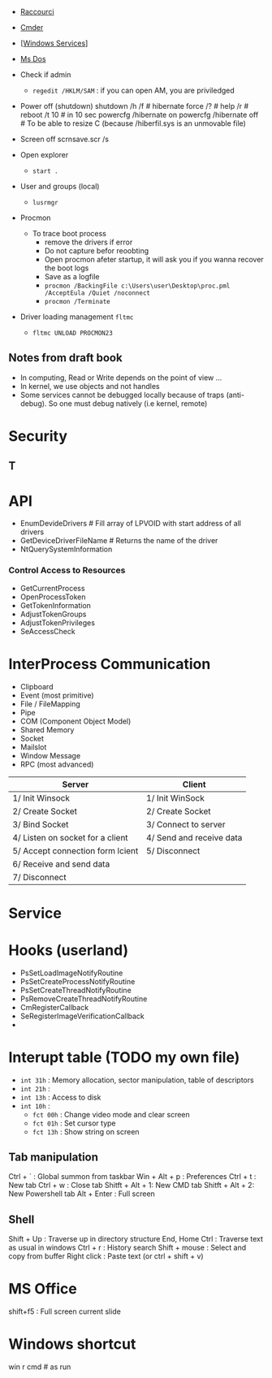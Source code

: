 * [Raccourci](Windows_Raccourci)
* [Cmder](Windows_Cmder)
* [[Windows Services](Windows-Services)]
* [Ms Dos](Ms-Dos)

* Check if admin
	* `regedit /HKLM/SAM` : if you can open AM, you are priviledged

* Power off (shutdown)
	shutdown /h /f  # hibernate force
			 /? 	# help
			 /r 	# reboot
			 /t 10  # in 10 sec
	powercfg /hibernate on
	powercfg /hibernate off  # To be able to resize C (because /hiberfil.sys is an unmovable file)

* Screen off
	scrnsave.scr /s
    
* Open explorer
    * `start .`

* User and groups (local)
    * `lusrmgr`

* Procmon
    * To trace boot process
        * remove the drivers if error
        * Do not capture befor reoobting
        * Open procmon afeter startup, it will ask you if you wanna recover the boot logs
        * Save as a logfile
        * `procmon /BackingFile c:\Users\user\Desktop\proc.pml /AcceptEula /Quiet /noconnect`
        * `procmon /Terminate`

* Driver loading management `fltmc`
    * `fltmc UNLOAD PROCMON23`


## Notes from draft book

* In computing, Read or Write depends on the point of view ...
* In kernel, we use objects and not handles
* Some services cannot be debugged locally because of traps (anti-debug). So one must debug natively (i.e kernel, remote)

# Security
## T

# API

* EnumDevideDrivers 		# Fill array of LPVOID with start address of all drivers
* GetDeviceDriverFileName 	# Returns the name of the driver
* NtQuerySystemInformation

### Control Access to Resources

* GetCurrentProcess
* OpenProcessToken
* GetTokenInformation
* AdjustTokenGroups
* AdjustTokenPrivileges
* SeAccessCheck


# InterProcess Communication

* Clipboard
* Event (most primitive)
* File / FileMapping
* Pipe
* COM (Component Object Model)
* Shared Memory
* Socket
* Mailslot
* Window Message
* RPC (most advanced)

| Server                           | Client                   |
| ---                              | ---                      |
| 1/ Init Winsock                  | 1/ Init WinSock          |
| 2/ Create Socket                 | 2/ Create Socket         |
| 3/ Bind Socket                   | 3/ Connect to server     |
| 4/ Listen on socket for a client | 4/ Send and receive data |
| 5/ Accept connection form lcient | 5/ Disconnect            |
| 6/ Receive and send data         |                          |
| 7/ Disconnect                    |                          |


# Service


# Hooks (userland)

* PsSetLoadImageNotifyRoutine
* PsSetCreateProcessNotifyRoutine
* PsSetCreateThreadNotifyRoutine
* PsRemoveCreateThreadNotifyRoutine
* CmRegisterCallback
* SeRegisterImageVerificationCallback
* 


# Interupt table (TODO my own file)

* `int 31h` : Memory allocation, sector manipulation, table of descriptors
* `int 21h` : 
* `int 13h` : Access to disk
* `int 10h` :
	* `fct 00h` : Change video mode and clear screen
	* `fct 01h` : Set cursor type
	* `fct 13h` : Show string on screen


## Tab manipulation

Ctrl + `	: Global summon from taskbar
Win  + Alt + p 	: Preferences 
Ctrl + t	: New tab 
Ctrl + w 	: Close tab 
Shitft + Alt + 1: New CMD tab 
Shitft + Alt + 2: New Powershell tab 
Alt + Enter 	: Full screen


## Shell

Shift + Up 	: Traverse up in directory structure 
End, Home Ctrl 	: Traverse text as usual in windows 
Ctrl + r	: History search 
Shift + mouse 	: Select and copy from buffer 
Right click 	: Paste text (or ctrl + shift + v)


# MS Office

shift+f5 : Full screen current slide


# Windows shortcut

win r cmd  # as run
